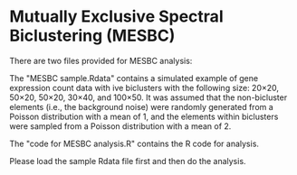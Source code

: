 # Mutually Exclusive Spectral Biclustering (MESBC) 

There are two files provided for MESBC analysis: 

The "MESBC sample.Rdata" contains a simulated example of gene expression count data with ive biclusters with the following size: 20×20, 50×20, 50×20, 30×40, and 100×50. It was assumed that the non-bicluster elements (i.e., the background noise) were randomly generated from a Poisson distribution with a mean of 1, and the elements within biclusters were sampled from a Poisson distribution with a mean of 2.

The "code for MESBC analysis.R" contains the R code for analysis. 

Please load the sample Rdata file first and then do the analysis. 
